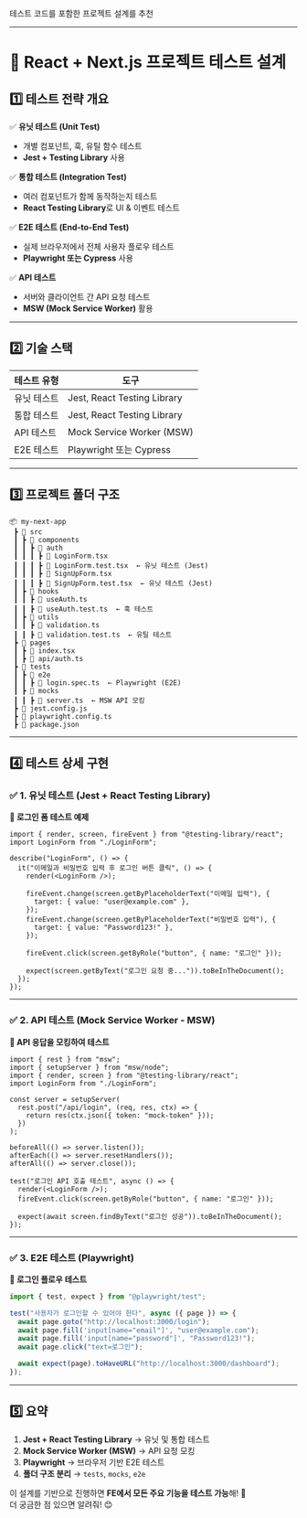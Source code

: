 테스트 코드를 포함한 프로젝트 설계를 추천

---

# **📌 React + Next.js 프로젝트 테스트 설계**

## **1️⃣ 테스트 전략 개요**

✅ **유닛 테스트 (Unit Test)**

- 개별 컴포넌트, 훅, 유틸 함수 테스트
- **Jest + Testing Library** 사용

✅ **통합 테스트 (Integration Test)**

- 여러 컴포넌트가 함께 동작하는지 테스트
- **React Testing Library**로 UI & 이벤트 테스트

✅ **E2E 테스트 (End-to-End Test)**

- 실제 브라우저에서 전체 사용자 플로우 테스트
- **Playwright 또는 Cypress** 사용

✅ **API 테스트**

- 서버와 클라이언트 간 API 요청 테스트
- **MSW (Mock Service Worker)** 활용

---

## **2️⃣ 기술 스택**

| 테스트 유형 | 도구                        |
| ----------- | --------------------------- |
| 유닛 테스트 | Jest, React Testing Library |
| 통합 테스트 | Jest, React Testing Library |
| API 테스트  | Mock Service Worker (MSW)   |
| E2E 테스트  | Playwright 또는 Cypress     |

---

## **3️⃣ 프로젝트 폴더 구조**

```plaintext
📦 my-next-app
 ┣ 📂 src
 ┃ ┣ 📂 components
 ┃ ┃ ┣ 📂 auth
 ┃ ┃ ┃ ┣ 📜 LoginForm.tsx
 ┃ ┃ ┃ ┣ 📜 LoginForm.test.tsx  ← 유닛 테스트 (Jest)
 ┃ ┃ ┃ ┣ 📜 SignUpForm.tsx
 ┃ ┃ ┃ ┣ 📜 SignUpForm.test.tsx  ← 유닛 테스트 (Jest)
 ┃ ┣ 📂 hooks
 ┃ ┃ ┣ 📜 useAuth.ts
 ┃ ┃ ┣ 📜 useAuth.test.ts  ← 훅 테스트
 ┃ ┣ 📂 utils
 ┃ ┃ ┣ 📜 validation.ts
 ┃ ┃ ┣ 📜 validation.test.ts  ← 유틸 테스트
 ┣ 📂 pages
 ┃ ┣ 📜 index.tsx
 ┃ ┣ 📜 api/auth.ts
 ┣ 📂 tests
 ┃ ┣ 📜 e2e
 ┃ ┃ ┣ 📜 login.spec.ts  ← Playwright (E2E)
 ┃ ┣ 📜 mocks
 ┃ ┃ ┣ 📜 server.ts  ← MSW API 모킹
 ┣ 📜 jest.config.js
 ┣ 📜 playwright.config.ts
 ┣ 📜 package.json
```

---

## **4️⃣ 테스트 상세 구현**

### **✅ 1. 유닛 테스트 (Jest + React Testing Library)**

**🔹 로그인 폼 테스트 예제**

```tsx
import { render, screen, fireEvent } from "@testing-library/react";
import LoginForm from "./LoginForm";

describe("LoginForm", () => {
  it("이메일과 비밀번호 입력 후 로그인 버튼 클릭", () => {
    render(<LoginForm />);

    fireEvent.change(screen.getByPlaceholderText("이메일 입력"), {
      target: { value: "user@example.com" },
    });
    fireEvent.change(screen.getByPlaceholderText("비밀번호 입력"), {
      target: { value: "Password123!" },
    });

    fireEvent.click(screen.getByRole("button", { name: "로그인" }));

    expect(screen.getByText("로그인 요청 중...")).toBeInTheDocument();
  });
});
```

---

### **✅ 2. API 테스트 (Mock Service Worker - MSW)**

**🔹 API 응답을 모킹하여 테스트**

```tsx
import { rest } from "msw";
import { setupServer } from "msw/node";
import { render, screen } from "@testing-library/react";
import LoginForm from "./LoginForm";

const server = setupServer(
  rest.post("/api/login", (req, res, ctx) => {
    return res(ctx.json({ token: "mock-token" }));
  })
);

beforeAll(() => server.listen());
afterEach(() => server.resetHandlers());
afterAll(() => server.close());

test("로그인 API 호출 테스트", async () => {
  render(<LoginForm />);
  fireEvent.click(screen.getByRole("button", { name: "로그인" }));

  expect(await screen.findByText("로그인 성공")).toBeInTheDocument();
});
```

---

### **✅ 3. E2E 테스트 (Playwright)**

**🔹 로그인 플로우 테스트**

```ts
import { test, expect } from "@playwright/test";

test("사용자가 로그인할 수 있어야 한다", async ({ page }) => {
  await page.goto("http://localhost:3000/login");
  await page.fill('input[name="email"]', "user@example.com");
  await page.fill('input[name="password"]', "Password123!");
  await page.click("text=로그인");

  await expect(page).toHaveURL("http://localhost:3000/dashboard");
});
```

---

## **5️⃣ 요약**

1. **Jest + React Testing Library** → 유닛 및 통합 테스트
2. **Mock Service Worker (MSW)** → API 요청 모킹
3. **Playwright** → 브라우저 기반 E2E 테스트
4. **폴더 구조 분리** → `tests`, `mocks`, `e2e`

이 설계를 기반으로 진행하면 **FE에서 모든 주요 기능을 테스트 가능**해! 🚀  
더 궁금한 점 있으면 알려줘! 😊
